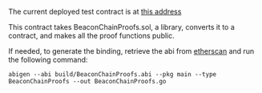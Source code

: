 The current deployed test contract is at [this address](https://goerli.etherscan.io/address/0xd132dD701d3980bb5d66A21e2340f263765e4a19)

This contract takes BeaconChainProofs.sol, a library, converts it to a contract, and makes all the proof functions public.  

If needed, to generate the binding, retrieve the abi from [etherscan](https://goerli.etherscan.io/address/0xd132dD701d3980bb5d66A21e2340f263765e4a19#code) and run the following command:
```
abigen --abi build/BeaconChainProofs.abi --pkg main --type BeaconChainProofs --out BeaconChainProofs.go
```
